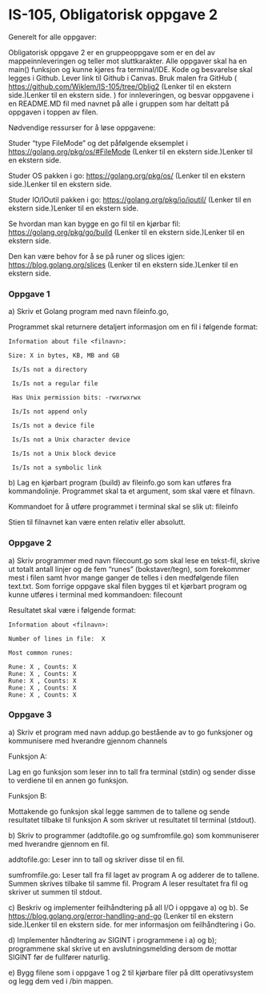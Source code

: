 # IS-105, Obligatorisk oppgave 2

Generelt for alle oppgaver:

Obligatorisk oppgave 2 er en gruppeoppgave som er en del av mappeinnleveringen og teller mot sluttkarakter.
Alle oppgaver skal ha en main() funksjon og kunne kjøres fra terminal/IDE.
Kode og  besvarelse skal legges i Github. Lever link til Github i Canvas.
Bruk malen fra GitHub ( https://github.com/Wiklem/IS-105/tree/Oblig2 (Lenker til en ekstern side.)Lenker til en ekstern side. ) for innleveringen, og besvar oppgavene i en README.MD fil med navnet på alle i gruppen som har deltatt på oppgaven i toppen av filen.
 

Nødvendige ressurser for å løse oppgavene:

Studer “type FileMode” og det påfølgende eksemplet i https://golang.org/pkg/os/#FileMode (Lenker til en ekstern side.)Lenker til en ekstern side.

Studer OS pakken i go: https://golang.org/pkg/os/ (Lenker til en ekstern side.)Lenker til en ekstern side.

Studer IO/IOutil pakken i go: https://golang.org/pkg/io/ioutil/ (Lenker til en ekstern side.)Lenker til en ekstern side.

Se hvordan man kan bygge en go fil til en kjørbar fil: https://golang.org/pkg/go/build (Lenker til en ekstern side.)Lenker til en ekstern side.

Den kan være behov for å se på runer og slices igjen: https://blog.golang.org/slices (Lenker til en ekstern side.)Lenker til en ekstern side.

 

### Oppgave 1
a) Skriv et Golang program med navn fileinfo.go​,

Programmet skal returnere detaljert informasjon om en fil i følgende format:

 
```
Information about file <filnavn>:

Size: X in bytes, KB, MB and GB

 Is/Is not a directory

 Is/Is not a regular file

 Has Unix permission bits: -rwxrwxrwx

 Is/Is not append only

 Is/Is not a device file

 Is/Is not a Unix character device

 Is/Is not a Unix block device

 Is/Is not a symbolic link
```

b) Lag en kjørbart program (build) av fileinfo.go som kan utføres fra kommandolinje. Programmet skal ta et argument, som skal være et filnavn.

Kommandoet for å utføre programmet i terminal skal se slik ut: fileinfo <filnavn>

Stien til filnavnet kan være enten relativ eller absolutt.


### Oppgave 2
a) Skriv programmer med navn filecount.go som skal lese en tekst-fil, skrive ut totalt antall linjer og de fem “runes” (bokstaver/tegn), som forekommer mest i filen samt hvor mange ganger de telles i den medfølgende filen text.txt. Som forrige oppgave skal filen bygges til et kjørbart program og kunne utføres i terminal med kommandoen: filecount  <filnavn>

Resultatet skal være i følgende format:
```
Information about <filnavn>:

Number of lines in file:  X

Most common runes:

Rune: X , Counts: X
Rune: X , Counts: X
Rune: X , Counts: X
Rune: X , Counts: X
Rune: X , Counts: X
```

### Oppgave 3
a) Skriv et program med navn addup.go bestående av to go funksjoner og kommunisere med hverandre gjennom channels

 

Funksjon A:

Lag en go funksjon som leser inn to tall fra terminal (stdin) og sender disse to verdiene til en annen go funksjon.

 

Funksjon B:

Mottakende go funksjon skal legge sammen de to tallene og sende resultatet tilbake til funksjon A som skriver ut resultatet til terminal (stdout).

 

b) Skriv to programmer (addtofile.go og sumfromfile.go) som kommuniserer med hverandre gjennom en fil.

 

addtofile.go: Leser inn to tall og skriver disse til en fil.

 

sumfromfile.go: Leser tall fra fil laget av program A og adderer de to tallene. Summen skrives tilbake til samme fil. Program A leser resultatet fra fil og skriver ut summen til stdout.

 

c) Beskriv og implementer feilhåndtering på all I/O i oppgave a) og b). Se https://blog.golang.org/error-handling-and-go (Lenker til en ekstern side.)Lenker til en ekstern side. for mer informasjon om feilhåndtering i Go.

d) Implementer håndtering av SIGINT i programmene i a) og b); programmene skal skrive ut en avslutningsmelding dersom de mottar SIGINT før de fullfører naturlig.

e) Bygg filene som i oppgave 1 og 2 til kjørbare filer på ditt operativsystem og legg dem ved i /bin mappen.
